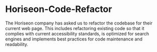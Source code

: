 # Horiseon-Code-Refactor
The Horiseon company has asked us to refactor the codebase for their current web page.
This includes refactoring existing code so that it complies with current accessibility standards, is optimized for search engines and
implements best practices for code maintenance and readability. 
